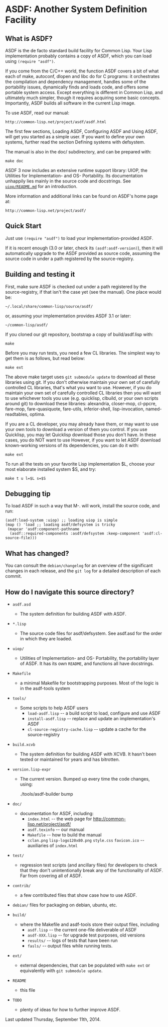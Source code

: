 ASDF: Another System Definition Facility
========================================

What is ASDF?
-------------

ASDF is the de facto standard build facility for Common Lisp.
Your Lisp implementation probably contains a copy of ASDF,
which you can load using `(require "asdf")`.

If you come from the C/C++ world, the function ASDF covers a bit of what
each of make, autoconf, dlopen and libc do for C programs:
it orchestrates the compilation and dependency management,
handles some of the portability issues, dynamically finds and loads code,
and offers some portable system access.
Except everything is different in Common Lisp, and ultimately much simpler,
though it requires acquiring some basic concepts.
Importantly, ASDF builds all software in the current Lisp image.

To use ASDF, read our manual:

    http://common-lisp.net/project/asdf/asdf.html

The first few sections, Loading ASDF, Configuring ASDF and Using ASDF,
will get you started as a simple user.
If you want to define your own systems, further read the section
Defining systems with defsystem.

The manual is also in the doc/ subdirectory, and can be prepared with:

    make doc


ASDF 3 now includes an extensive runtime support library:
UIOP, the Utilities for Implementation- and OS- Portability.
Its documentation unhappily lies mainly in the source code and docstrings.
See [`uiop/README.md`](uiop/README.md) for an introduction.

More information and additional links can be found on ASDF's home page at:

    http://common-lisp.net/project/asdf/


Quick Start
-----------

Just use `(require "asdf")` to load your implementation-provided ASDF.

If it is recent enough (3.0 or later, check its `(asdf:asdf-version)`),
then it will automatically upgrade to the ASDF provided as source code,
assuming the source code in under a path registered by the source-registry.


Building and testing it
-----------------------

First, make sure ASDF is checked out under a path registered by the source-registry,
if that isn't the case yet (see the manual). One place would be:

    ~/.local/share/common-lisp/source/asdf/

or, assuming your implementation provides ASDF 3.1 or later:

    ~/common-lisp/asdf/


If you cloned our git repository, bootstrap a copy of build/asdf.lisp with:

    make

Before you may run tests, you need a few CL libraries.
The simplest way to get them is as follows, but read below:

    make ext

The above make target uses `git submodule update` to download
all these libraries using git. If you don't otherwise maintain your
own set of carefully controlled CL libraries, that's what you want to use.
However, if you do maintain your own set of carefully controlled CL libraries
then you will want to use whichever tools you use (e.g. quicklisp, clbuild,
or your own scripts around git) to download these libraries:
alexandria, closer-mop, cl-ppcre, fare-mop, fare-quasiquote, fare-utils,
inferior-shell, lisp-invocation, named-readtables, optima.

If you are a CL developer, you may already have them, or may want
to use your own tools to download a version of them you control.
If you use Quicklisp, you may let Quicklisp download those you don't have.
In these cases, you do NOT want to use
However, if you want to let ASDF download known-working versions
of its dependencies, you can do it with:

    make ext

To run all the tests on your favorite Lisp implementation $L,
choose your most elaborate installed system $S, and try:

    make t u l=$L s=$S


Debugging tip
-------------

To load ASDF in such a way that M-. will work, install the source code, and run:

    (asdf:load-system :uiop) ;; loading uiop is simple
    (map () 'load ;; loading asdf/defsystem is tricky
     (mapcar 'asdf:component-pathname
      (asdf::required-components :asdf/defsystem :keep-component 'asdf:cl-source-file)))


What has changed?
-----------------

You can consult the `debian/changelog` for an overview of the
significant changes in each release, and
the `git log` for a detailed description of each commit.


How do I navigate this source directory?
----------------------------------------

* `asdf.asd`
    * The system definition for building ASDF with ASDF.

* `*.lisp`
    * The source code files for asdf/defsystem.
      See asdf.asd for the order in which they are loaded.

* `uiop/`
    * Utilities of Implementation- and OS- Portability,
      the portability layer of ASDF. It has its own `README`,
      and functions all have docstrings.

* `Makefile`
    * a minimal Makefile for bootstrapping purposes.
      Most of the logic is in the asdf-tools system

* `tools/`
    * Some scripts to help ASDF users
        * `load-asdf.lisp` -- a build script to load, configure and use ASDF
        * `install-asdf.lisp` -- replace and update an implementation's ASDF
        * `cl-source-registry-cache.lisp` -- update a cache for the source-registry

* `build.xcvb`
    * The system definition for building ASDF with XCVB.
      It hasn't been tested or maintained for years and has bitrotten.

* `version.lisp-expr`
    * The current version. Bumped up every time the code changes, using:

        ./tools/asdf-builder bump

* `doc/`
    * documentation for ASDF, including:
        * `index.html` -- the web page for http://common-lisp.net/project/asdf/
        * `asdf.texinfo` -- our manual
        * `Makefile` -- how to build the manual
        * `cclan.png` `lisp-logo120x80.png` `style.css` `favicon.ico`
		-- auxiliaries of `index.html`

* `test/`
    * regression test scripts (and ancillary files) for developers to check
      that they don't unintentionally break any of the functionality of ASDF.
      Far from covering all of ASDF.

* `contrib/`
    * a few contributed files that show case how to use ASDF.

* `debian/`
	files for packaging on debian, ubuntu, etc.

* `build/`
    * where the Makefile and asdf-tools store their output files, including
        * `asdf.lisp` -- the current one-file deliverable of ASDF
        * `asdf-XXX.lisp` -- for upgrade test purposes, old versions
        * `results/` -- logs of tests that have been run
        * `fasls/` -- output files while running tests.

* `ext/`
    * external dependencies, that can be populated with `make ext`
      or equivalently with `git submodule update`.

* `README`
    * this file

* `TODO`
    * plenty of ideas for how to further improve ASDF.


Last updated Thursday, September 11th, 2014.
